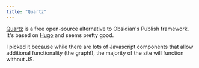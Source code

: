 ```yaml
---
title: "Quartz"
---
```


[Quartz](https://quartz.jzhao.xyz) is a free open-source alternative to Obsidian's Publish framework. It's based on [Hugo](Hugo) and seems pretty good.

I picked it because while there are lots of Javascript components that allow additional functionality (the graph!), the majority of the site will function without JS.